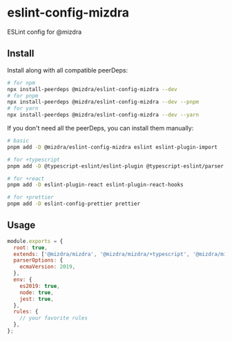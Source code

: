 # eslint-config-mizdra

ESLint config for @mizdra

## Install

Install along with all compatible peerDeps:

```bash
# for npm
npx install-peerdeps @mizdra/eslint-config-mizdra --dev
# for pnpm
npx install-peerdeps @mizdra/eslint-config-mizdra --dev --pnpm
# for yarn
npx install-peerdeps @mizdra/eslint-config-mizdra --dev --yarn
```

If you don't need all the peerDeps, you can install them manually:

```bash
# basic
pnpm add -D @mizdra/eslint-config-mizdra eslint eslint-plugin-import

# for +typescript
pnpm add -D @typescript-eslint/eslint-plugin @typescript-eslint/parser typescript

# for +react
pnpm add -D eslint-plugin-react eslint-plugin-react-hooks

# for +prettier
pnpm add -D eslint-config-prettier prettier
```

## Usage

```javascript
module.exports = {
  root: true,
  extends: ['@mizdra/mizdra', '@mizdra/mizdra/+typescript', '@mizdra/mizdra/+react', '@mizdra/mizdra/+prettier'],
  parserOptions: {
    ecmaVersion: 2019,
  },
  env: {
    es2019: true,
    node: true,
    jest: true,
  },
  rules: {
    // your favorite rules
  },
};
```
